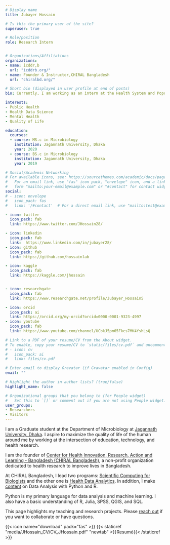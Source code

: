 ```yaml
---
# Display name
title: Jubayer Hossain

# Is this the primary user of the site?
superuser: true

# Role/position
role: Research Intern


# Organizations/Affiliations
organizations:
- name: icddr,b
  url: "icddrb.org/"
- name: Founder & Instructor,CHIRAL Bangladesh
  url: "chiralbd.org/"

# Short bio (displayed in user profile at end of posts)
bio: Currently, I am working as an intern at the Health System and Population Studies Division, icddr,b. I am the founder of CHIRAL Bangladesh, a non-profit organization dedicated to health research to improve lives in Bangladesh. I graduated from the Department of Microbiology at Jagannath University Dhaka.

interests:
- Public Health
- Health Data Science 
- Mental Health 
- Quality of Life

education:
  courses:
  - course: MS.c in Microbiology
    institution: Jagannath University, Dhaka
    year: 2020
  - course: BS.c in Microbiology
    institution: Jagannath University, Dhaka
    year: 2019

# Social/Academic Networking
# For available icons, see: https://sourcethemes.com/academic/docs/page-builder/#icons
#   For an email link, use "fas" icon pack, "envelope" icon, and a link in the
#   form "mailto:your-email@example.com" or "#contact" for contact widget.
social:
# - icon: envelope
#   icon_pack: fas
#   link: '/#contact'  # For a direct email link, use "mailto:test@example.org".

- icon: twitter
  icon_pack: fab
  link: https://www.twitter.com/JHossain28/

- icon: linkedin
  icon_pack: fab
  link:  https://www.linkedin.com/in/jubayer28/
- icon: github
  icon_pack: fab
  link: https://github.com/hossainlab

- icon: kaggle
  icon_pack: fab
  link: https://kaggle.com/jhossain


- icon: researchgate
  icon_pack: fab
  link: https://www.researchgate.net/profile/Jubayer_Hossain5

- icon: orcid
  icon_pack: ai
  link: https://orcid.org/my-orcid?orcid=0000-0001-9323-4997
- icon: youtube
  icon_pack: fab
  link: https://www.youtube.com/channel/UCbkJ5pm65Fkcs7MK4YshLsQ

# Link to a PDF of your resume/CV from the About widget.
# To enable, copy your resume/CV to `static/files/cv.pdf` and uncomment the lines below.
# - icon: cv
#   icon_pack: ai
#   link: files/cv.pdf

# Enter email to display Gravatar (if Gravatar enabled in Config)
email: ""

# Highlight the author in author lists? (true/false)
highlight_name: false

# Organizational groups that you belong to (for People widget)
#   Set this to `[]` or comment out if you are not using People widget.
user_groups:
- Researchers
- Visitors
---
```


I am a Graduate student at the Department of Microbiology at [Jagannath University, Dhaka](https://jnu.ac.bd/dept/portal/web/microbiology). I aspire to maximize the quality of life of the human around me by working at the intersection of education, technology, and health research.

I am the founder of [Center for Health Innovation, Research, Action and Learning - Bangladesh (CHIRAL Bangladesh)](https://chiralbd.netlify.app/), a non-profit organization dedicated to health research to improve lives in Bangladesh.

At CHIRAL Bangladesh, I lead two programs: [Scientific Computing for Biologists](https://chiralbd.netlify.app/teaching/programs/) and the other one is [Health Data Analytics](https://chiralbd.netlify.app/teaching/programs/). In addition, I make [content](https://www.youtube.com/channel/UCbkJ5pm65Fkcs7MK4YshLsQ) on Data Analysis with Python and R.

Python is my primary language for data analysis and machine learning. I also have a basic understanding of R, Julia, SPSS, QGIS, and SQL.

This page highlights my teaching and research projects. Please [reach out](https://allmylinks.com/jhossain28) if you want to collaborate or have questions.

{{< icon name="download" pack="fas" >}}  {{< staticref "media/JHossain_CV/CV_JHossain.pdf" "newtab" >}}Resumé{{< /staticref >}}
